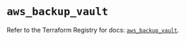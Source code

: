 # `aws_backup_vault`

Refer to the Terraform Registry for docs: [`aws_backup_vault`](https://registry.terraform.io/providers/hashicorp/aws/5.83.0/docs/resources/backup_vault).
